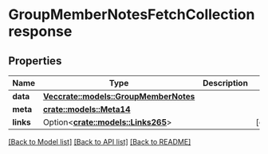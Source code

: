# GroupMemberNotesFetchCollectionresponse

## Properties

Name | Type | Description | Notes
------------ | ------------- | ------------- | -------------
**data** | [**Vec<crate::models::GroupMemberNotes>**](groupMemberNotes.md) |  | 
**meta** | [**crate::models::Meta14**](meta14.md) |  | 
**links** | Option<[**crate::models::Links265**](links265.md)> |  | [optional]

[[Back to Model list]](../README.md#documentation-for-models) [[Back to API list]](../README.md#documentation-for-api-endpoints) [[Back to README]](../README.md)


